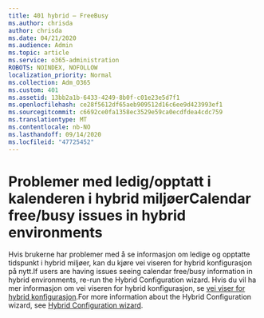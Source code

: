 ```yaml
---
title: 401 hybrid – FreeBusy
ms.author: chrisda
author: chrisda
ms.date: 04/21/2020
ms.audience: Admin
ms.topic: article
ms.service: o365-administration
ROBOTS: NOINDEX, NOFOLLOW
localization_priority: Normal
ms.collection: Adm_O365
ms.custom: 401
ms.assetid: 13bb2a1b-6433-4249-8b0f-c01e23e5d7f1
ms.openlocfilehash: ce28f5612df65aeb909512d16c6ee9d423993ef1
ms.sourcegitcommit: c6692ce0fa1358ec3529e59ca0ecdfdea4cdc759
ms.translationtype: MT
ms.contentlocale: nb-NO
ms.lasthandoff: 09/14/2020
ms.locfileid: "47725452"
---
```

# <a name="calendar-freebusy-issues-in-hybrid-environments"></a><span data-ttu-id="61a0d-102">Problemer med ledig/opptatt i kalenderen i hybrid miljøer</span><span class="sxs-lookup"><span data-stu-id="61a0d-102">Calendar free/busy issues in hybrid environments</span></span>

<span data-ttu-id="61a0d-103">Hvis brukerne har problemer med å se informasjon om ledige og opptatte tidspunkt i hybrid miljøer, kan du kjøre vei viseren for hybrid konfigurasjon på nytt.</span><span class="sxs-lookup"><span data-stu-id="61a0d-103">If users are having issues seeing calendar free/busy information in hybrid environments, re-run the Hybrid Configuration wizard.</span></span> <span data-ttu-id="61a0d-104">Hvis du vil ha mer informasjon om vei viseren for hybrid konfigurasjon, se [vei viser for hybrid konfigurasjon](https://go.microsoft.com/fwlink/p/?linkid=528149).</span><span class="sxs-lookup"><span data-stu-id="61a0d-104">For more information about the Hybrid Configuration wizard, see [Hybrid Configuration wizard](https://go.microsoft.com/fwlink/p/?linkid=528149).</span></span>
